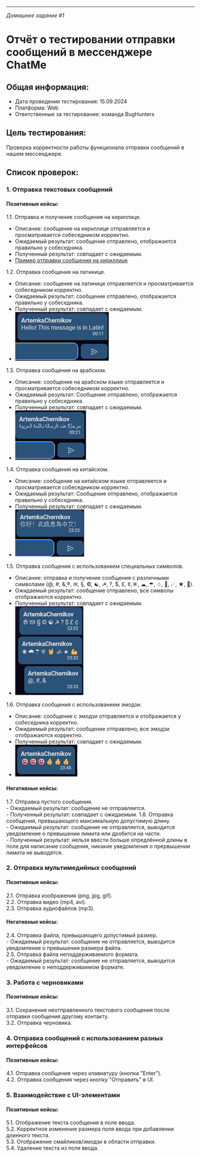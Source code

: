 --- 
_Домашнее задание #1_
# Отчёт о тестировании отправки сообщений в мессенджере ChatMe

## Общая информация:
- Дата проведения тестирования: 15.09.2024  
- Платформа: Web  
- Ответственные за тестирование: команда BugHunters  

## Цель тестирования:
Проверка корректности работы функционала отправки сообщений в нашем мессенджере.

## Список проверок:

### 1. Отправка текстовых сообщений

#### Позитивные кейсы:
   1.1. Отправка и получение сообщения на кириллице.  
   - Описание: сообщение на кириллице отправляется и просматривается собеседником корректно.
   - Ожидаемый результат: сообщение отправлено, отображается правильно у собеседника.
   - Полученный результат: совпадает с ожидаемым.
   - [Пример отправки сообщения на кириллице](1.1.1.png)

1.2. Отправка сообщения на латинице.  
   - Описание: сообщение на латинице отправляется и просматривается собеседником корректно.
   - Ожидаемый результат: сообщение отправлено, отображается правильно у собеседника.
   - Полученный результат: совпадает с ожидаемым.
   - ![Пример отправки сообщения на латинице](1.2.1.png)

1.3. Отправка сообщения на арабском.  
   - Описание: сообщение на арабском языке отправляется и просматривается собеседником корректно.
   - Ожидаемый результат: Сообщение отправлено, отображается правильно у собеседника.
   - Полученный результат: совпадает с ожидаемым.
   - ![Пример отправки сообщения на арабском](1.3.1.png)

1.4. Отправка сообщения на китайском.  
   - Описание: сообщение на китайском языке отправляется и просматривается собеседником корректно.
   - Ожидаемый результат: Сообщение отправлено, отображается правильно у собеседника.
   - Полученный результат: совпадает с ожидаемым.
   - ![Пример отправки сообщения на китайском](1.4.1)

1.5. Отправка сообщения с использованием специальных символов.  
   - Описание: отправка и получение сообщения с различными символами (@, #, &,®, ✉, §, ©, ☯, ☭, ?, $, £, ¢,☀, ☁, ☂, ☃, 🤘, ☄, ★, 💪).
   - Ожидаемый результат: сообщение отправлено, все символы отображаются корректно.
   - Полученный результат: совпадает с ожидаемым.
   - ![Пример отправки сообщения со специальными символами](1.5.1.png)

1.6. Отправка сообщения с использованием эмодзи.  
   - Описание: сообщение с эмодзи отправляется и отображается у собеседника корректно.
   - Ожидаемый результат: сообщение отправлено, все эмодзи отображаются корректно.
   - Полученный результат: совпадает с ожидаемым.
   - ![Пример отправки сообщения с эмодзи](1.6.1.png)

#### Негативные кейсы:
   1.7. Отправка пустого сообщения.  
       - Ожидаемый результат: сообщение не отправляется.  
       - Полученный результат: совпадает с ожидаемым.
   1.8. Отправка сообщения, превышающего максимальную допустимую длину.  
       - Ожидаемый результат: сообщение не отправляется, выводится уведомление о превышении лимита или дробится на части.  
       - Полученный результат: нельзя ввести больше опредлённой длины в поле для 
написание сообщения, никакие уведомления о прервышении лимита не выводятся.
### 2. Отправка мультимедийных сообщений

#### Позитивные кейсы:
   2.1. Отправка изображения (png, jpg, gif).  
   2.2. Отправка видео (mp4, avi).  
   2.3. Отправка аудиофайлов (mp3).  

#### Негативные кейсы:
   2.4. Отправка файла, превышающего допустимый размер.  
       - Ожидаемый результат: сообщение не отправляется, выводится уведомление о превышении размера файла.  
   2.5. Отправка файла неподдерживаемого формата.  
       - Ожидаемый результат: сообщение не отправляется, выводится уведомление о неподдерживаемом формате.  

### 3. Работа с черновиками

#### Позитивные кейсы:
   3.1. Сохранение неотправленного текстового сообщения после отправки сообщения другому контакту.  
   3.2. Отправка черновика.  

### 4. Отправка сообщений с использованием разных интерфейсов

#### Позитивные кейсы:
   4.1. Отправка сообщения через клавиатуру (кнопка "Enter").  
   4.2. Отправка сообщения через кнопку "Отправить" в UI.  

### 5. Взаимодействие с UI-элементами

#### Позитивные кейсы:
   5.1. Отображение текста сообщения в поле ввода.  
   5.2. Корректное изменение размера поля ввода при добавлении длинного текста.  
   5.3. Отображение смайликов/эмодзи в области отправки.  
   5.4. Удаление текста из поля ввода.  
